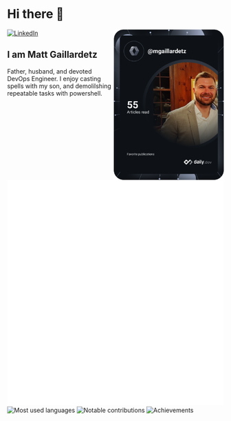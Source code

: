 # Hi there 👋

<div align="left">
  <a href="https://www.linkedin.com/in/matt-gaillardetz-9978b3b3/">
    <img
      src="https://img.shields.io/static/v1?logo=linkedin&style=flat-square&color=0072b1&label=LinkedIn&message=%E2%98%86"
      alt="LinkedIn"
    />
  </a>

  <a href="https://api.daily.dev/get?r=<Your dailydev username>" target="_blank">
    <img
      width="256"
      align="right"
      src="https://github.com/mwgaillardetz/mwgaillardetz/blob/main/devcard.svg"
    />
  </a>

</div>

## I am Matt Gaillardetz

Father, husband, and devoted DevOps Engineer. I enjoy casting spells with my son, and demolilshing repeatable tasks with powershell. 

![Metrics](https://raw.githubusercontent.com/mwgaillardetz/mwgaillardetz/github-metrics/github-metrics.svg)
![Most used languages](https://raw.githubusercontent.com/mwgaillardetz/mwgaillardetz/github-metrics/language.svg)
![Notable contributions](https://raw.githubusercontent.com/mwgaillardetz/mwgaillardetz/github-metrics/notable.svg)
![Achievements](https://raw.githubusercontent.com/mwgaillardetz/mwgaillardetz/github-metrics/achievements.svg)
